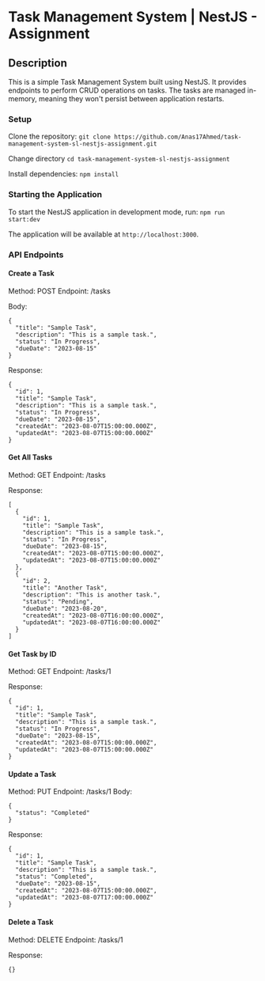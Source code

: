 # Task Management System | NestJS - Assignment
## Description
This is a simple Task Management System built using NestJS. It provides endpoints to perform CRUD operations on tasks. The tasks are managed in-memory, meaning they won't persist between application restarts.

### Setup
Clone the repository:
`git clone https://github.com/Anas17Ahmed/task-management-system-sl-nestjs-assignment.git`

Change directory
`cd task-management-system-sl-nestjs-assignment`

Install dependencies:
`npm install`

### Starting the Application
To start the NestJS application in development mode, run:
`npm run start:dev`

The application will be available at `http://localhost:3000`.

### API Endpoints

#### Create a Task
Method: POST
Endpoint: /tasks

Body:
```
{
  "title": "Sample Task",
  "description": "This is a sample task.",
  "status": "In Progress",
  "dueDate": "2023-08-15"
}
```

Response:
```
{
  "id": 1,
  "title": "Sample Task",
  "description": "This is a sample task.",
  "status": "In Progress",
  "dueDate": "2023-08-15",
  "createdAt": "2023-08-07T15:00:00.000Z",
  "updatedAt": "2023-08-07T15:00:00.000Z"
}
```

#### Get All Tasks
Method: GET
Endpoint: /tasks

Response:
```
[
  {
    "id": 1,
    "title": "Sample Task",
    "description": "This is a sample task.",
    "status": "In Progress",
    "dueDate": "2023-08-15",
    "createdAt": "2023-08-07T15:00:00.000Z",
    "updatedAt": "2023-08-07T15:00:00.000Z"
  },
  {
    "id": 2,
    "title": "Another Task",
    "description": "This is another task.",
    "status": "Pending",
    "dueDate": "2023-08-20",
    "createdAt": "2023-08-07T16:00:00.000Z",
    "updatedAt": "2023-08-07T16:00:00.000Z"
  }
]
```

#### Get Task by ID
Method: GET
Endpoint: /tasks/1

Response:
```
{
  "id": 1,
  "title": "Sample Task",
  "description": "This is a sample task.",
  "status": "In Progress",
  "dueDate": "2023-08-15",
  "createdAt": "2023-08-07T15:00:00.000Z",
  "updatedAt": "2023-08-07T15:00:00.000Z"
}
```

#### Update a Task
Method: PUT
Endpoint: /tasks/1
Body:
```
{
  "status": "Completed"
}
```

Response:
```
{
  "id": 1,
  "title": "Sample Task",
  "description": "This is a sample task.",
  "status": "Completed",
  "dueDate": "2023-08-15",
  "createdAt": "2023-08-07T15:00:00.000Z",
  "updatedAt": "2023-08-07T17:00:00.000Z"
}
```

#### Delete a Task
Method: DELETE
Endpoint: /tasks/1

Response:
```
{}
```
